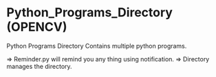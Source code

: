 # Python_Programs_Directory (OPENCV)
Python Programs Directory Contains multiple python programs.

=> Reminder.py will remind you any thing using notification.
=> Directory manages the directory.
